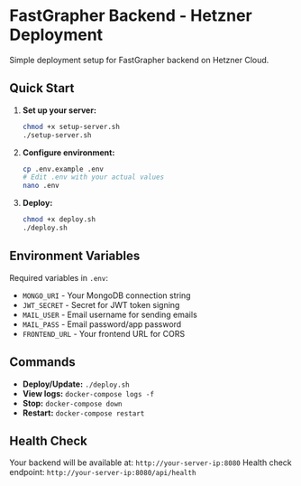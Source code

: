 
# FastGrapher Backend - Hetzner Deployment

Simple deployment setup for FastGrapher backend on Hetzner Cloud.

## Quick Start

1. **Set up your server:**
   ```bash
   chmod +x setup-server.sh
   ./setup-server.sh
   ```

2. **Configure environment:**
   ```bash
   cp .env.example .env
   # Edit .env with your actual values
   nano .env
   ```

3. **Deploy:**
   ```bash
   chmod +x deploy.sh
   ./deploy.sh
   ```

## Environment Variables

Required variables in `.env`:
- `MONGO_URI` - Your MongoDB connection string
- `JWT_SECRET` - Secret for JWT token signing
- `MAIL_USER` - Email username for sending emails
- `MAIL_PASS` - Email password/app password
- `FRONTEND_URL` - Your frontend URL for CORS

## Commands

- **Deploy/Update:** `./deploy.sh`
- **View logs:** `docker-compose logs -f`
- **Stop:** `docker-compose down`
- **Restart:** `docker-compose restart`

## Health Check

Your backend will be available at: `http://your-server-ip:8080`
Health check endpoint: `http://your-server-ip:8080/api/health`

